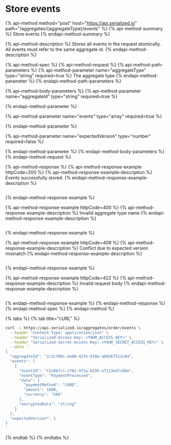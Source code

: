 # Store events

{% api-method method="post" host="https://api.serialized.io" path="/aggregates/{aggregateType}/events" %}
{% api-method-summary %}
Store events
{% endapi-method-summary %}

{% api-method-description %}
Stores all events in the request atomically. All events must refer to the same aggregate id.
{% endapi-method-description %}

{% api-method-spec %}
{% api-method-request %}
{% api-method-path-parameters %}
{% api-method-parameter name="aggregateType" type="string" required=true %}
The aggregate type
{% endapi-method-parameter %}
{% endapi-method-path-parameters %}

{% api-method-body-parameters %}
{% api-method-parameter name="aggregateId" type="string" required=true %}

{% endapi-method-parameter %}

{% api-method-parameter name="events" type="array" required=true %}

{% endapi-method-parameter %}

{% api-method-parameter name="expectedVersion" type="number" required=false %}

{% endapi-method-parameter %}
{% endapi-method-body-parameters %}
{% endapi-method-request %}

{% api-method-response %}
{% api-method-response-example httpCode=200 %}
{% api-method-response-example-description %}
Events successfully stored.
{% endapi-method-response-example-description %}

```javascript

```
{% endapi-method-response-example %}

{% api-method-response-example httpCode=400 %}
{% api-method-response-example-description %}
Invalid aggregate type name
{% endapi-method-response-example-description %}

```text

```
{% endapi-method-response-example %}

{% api-method-response-example httpCode=409 %}
{% api-method-response-example-description %}
Conflict due to expected version mismatch
{% endapi-method-response-example-description %}

```text

```
{% endapi-method-response-example %}

{% api-method-response-example httpCode=422 %}
{% api-method-response-example-description %}
Invalid request body
{% endapi-method-response-example-description %}

```

```
{% endapi-method-response-example %}
{% endapi-method-response %}
{% endapi-method-spec %}
{% endapi-method %}

{% tabs %}
{% tab title="cURL" %}
```bash
curl -i https://api.serialized.io/aggregates/order/events \
  --header "Content-Type: application/json" \
  --header "Serialized-Access-Key: <YOUR_ACCESS_KEY>" \
  --header "Serialized-Secret-Access-Key: <YOUR_SECRET_ACCESS_KEY>" \
  --data '
{
  "aggregateId": "2c3cf88c-ee88-427e-818a-ab0267511c84",
  "events": [
    {
      "eventId": "f2c8bfc1-c702-4f1a-b295-ef113ed7c8be",
      "eventType": "PaymentProcessed",
      "data": {
        "paymentMethod": "CARD",
        "amount": 1000,
        "currency": "SEK"
      },
      "encryptedData": "string"
    }
  ],
  "expectedVersion": 1
}
'
```
{% endtab %}
{% endtabs %}

